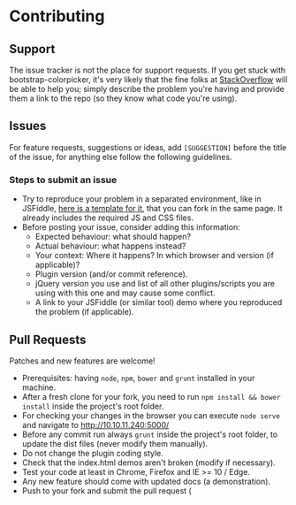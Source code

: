 # Contributing

## Support

The issue tracker is not the place for support requests. If you get stuck with bootstrap-colorpicker, it's very likely
that the fine folks at [StackOverflow](http://stackoverflow.com/) will be able to help you; simply describe the problem
you're having and provide them a link to the repo (so they know what code you're using).


## Issues
For feature requests, suggestions or ideas, add `[SUGGESTION]` before the title of the issue, for anything else follow
the following guidelines.

### Steps to submit an issue
- Try to reproduce your problem in a separated environment, like in JSFiddle,
  [here is a template for it](http://jsfiddle.net/mjolnic/0vopxm13/), that you can fork in the same page.
  It already includes the required JS and CSS files.
- Before posting your issue, consider adding this information:
  * Expected behaviour: what should happen?
  * Actual behaviour: what happens instead?
  * Your context: Where it happens? In which browser and version (if applicable)?
  * Plugin version (and/or commit reference).
  * jQuery version you use and list of all other plugins/scripts you are using with this one and may cause some conflict.
  * A link to your JSFiddle (or similar tool) demo where you reproduced the problem (if applicable).

## Pull Requests

Patches and new features are welcome!

- Prerequisites: having `node`, `npm`, `bower` and `grunt` installed in your machine.
- After a fresh clone for your fork, you need to run `npm install && bower install` inside the project's root folder.
- For checking your changes in the browser you can execute `node serve` and navigate to http://10.10.11.240:5000/
- Before any commit run always `grunt` inside the project's root folder, to update the dist files
  (never modify them manually).
- Do not change the plugin coding style.
- Check that the index.html demos aren't broken (modify if necessary).
- Test your code at least in Chrome, Firefox and IE >= 10 / Edge.
- Any new feature should come with updated docs (a demonstration).
- Push to your fork and submit the pull request (
